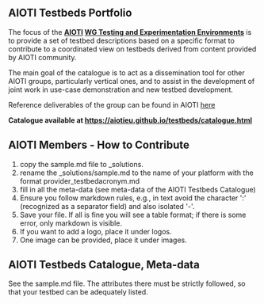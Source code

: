 ## AIOTI Testbeds Portfolio

The focus of the **[AIOTI](https://aioti.eu) [WG Testing and Experimentation Environments](https://aioti.eu/about-us/our-groups/testbeds/)** is to provide a set of testbed descriptions based on a specific format to contribute to a coordinated view on testbeds derived from content provided by AIOTI community.

The main goal of the catalogue is to act as a dissemination tool for other AIOTI groups, particularly vertical ones, and to assist in the development of joint work in use-case demonstration and new testbed development.

Reference deliverables of the group can be found in AIOTI [here](https://aioti.eu/resources/testbeds-resources/)




**Catalogue available at https://aiotieu.github.io/testbeds/catalogue.html**


## AIOTI Members - How to Contribute
1. copy the sample.md file to _solutions.
2. rename the _solutions/sample.md to the name of your platform with the format provider_testbedacronym.md
3. fill in all the meta-data (see meta-data of the AIOTI Testbeds Catalogue)
4. Ensure you follow markdown rules, e.g., in text avoid the character ':' (recognized as a separator field) and also isolated '-'.
5. Save your file. If all is fine you will see a table format; if there is some error, only markdown is visible.
6. If you want to add a logo, place it under logos.
7. One image can be provided, place it under images.

## AIOTI Testbeds Catalogue, Meta-data

See the sample.md file.
The attributes there must be strictly followed, so that your testbed can be adequately listed.

